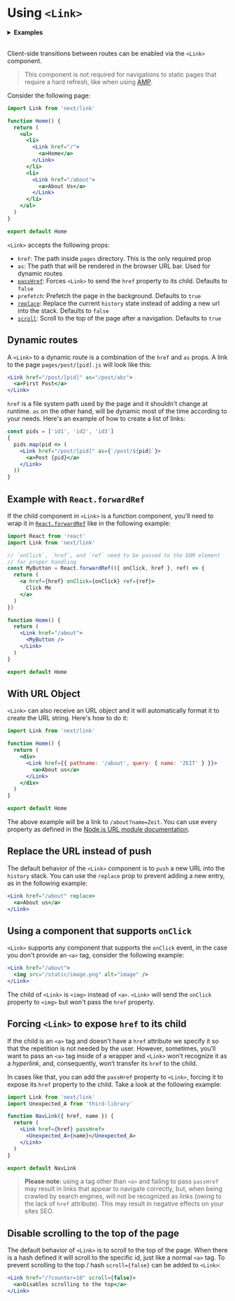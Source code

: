 # Using `<Link>`

<details>
  <summary><b>Examples</b></summary>
  <ul>
    <li><a href="https://github.com/zeit/next.js/tree/canary/examples/hello-world">Hello World</a></li>
  </ul>
</details>
<br/>

Client-side transitions between routes can be enabled via the `<Link>` component.

> This component is not required for navigations to static pages that require a hard refresh, like when using [AMP](/docs/amp-support/introduction.md).

Consider the following page:

```jsx
import Link from 'next/link'

function Home() {
  return (
    <ul>
      <li>
        <Link href="/">
          <a>Home</a>
        </Link>
      </li>
      <li>
        <Link href="/about">
          <a>About Us</a>
        </Link>
      </li>
    </ul>
  )
}

export default Home
```

`<Link>` accepts the following props:

- `href`: The path inside `pages` directory. This is the only required prop
- `as`: The path that will be rendered in the browser URL bar. Used for dynamic routes
- [`passHref`](#forcing-Link-to-expose-href-to-its-child): Forces `<Link>` to send the `href` property to its child. Defaults to `false`
- `prefetch`: Prefetch the page in the background. Defaults to `true`
- [`replace`](#replace-the-url-instead-of-push): Replace the current `history` state instead of adding a new url into the stack. Defaults to `false`
- [`scroll`](#disable-scrolling-to-the-top-of-the-page): Scroll to the top of the page after a navigation. Defaults to `true`

## Dynamic routes

A `<Link>` to a dynamic route is a combination of the `href` and `as` props. A link to the page `pages/post/[pid].js` will look like this:

```jsx
<Link href="/post/[pid]" as="/post/abc">
  <a>First Post</a>
</Link>
```

`href` is a file system path used by the page and it shouldn't change at runtime. `as` on the other hand, will be dynamic most of the time according to your needs. Here's an example of how to create a list of links:

```jsx
const pids = ['id1', 'id2', 'id3']
{
  pids.map(pid => (
    <Link href="/post/[pid]" as={`/post/${pid}`}>
      <a>Post {pid}</a>
    </Link>
  ))
}
```

## Example with `React.forwardRef`

If the child component in `<Link>` is a function component, you'll need to wrap it in [`React.forwardRef`](https://reactjs.org/docs/react-api.html#reactforwardref) like in the following example:

```jsx
import React from 'react'
import Link from 'next/link'

// `onClick`, `href`, and `ref` need to be passed to the DOM element
// for proper handling
const MyButton = React.forwardRef(({ onClick, href }, ref) => {
  return (
    <a href={href} onClick={onClick} ref={ref}>
      Click Me
    </a>
  )
})

function Home() {
  return (
    <Link href="/about">
      <MyButton />
    </Link>
  )
}

export default Home
```

## With URL Object

`<Link>` can also receive an URL object and it will automatically format it to create the URL string. Here's how to do it:

```jsx
import Link from 'next/link'

function Home() {
  return (
    <div>
      <Link href={{ pathname: '/about', query: { name: 'ZEIT' } }}>
        <a>About us</a>
      </Link>
    </div>
  )
}

export default Home
```

The above example will be a link to `/about?name=Zeit`. You can use every property as defined in the [Node.js URL module documentation](https://nodejs.org/api/url.html#url_url_strings_and_url_objects).

## Replace the URL instead of push

The default behavior of the `<Link>` component is to `push` a new URL into the `history` stack. You can use the `replace` prop to prevent adding a new entry, as in the following example:

```jsx
<Link href="/about" replace>
  <a>About us</a>
</Link>
```

## Using a component that supports `onClick`

`<Link>` supports any component that supports the `onClick` event, in the case you don't provide an `<a>` tag, consider the following example:

```jsx
<Link href="/about">
  <img src="/static/image.png" alt="image" />
</Link>
```

The child of `<Link>` is `<img>` instead of `<a>`. `<Link>` will send the `onClick` property to `<img>` but won't pass the `href` property.

## Forcing `<Link>` to expose `href` to its child

If the child is an `<a>` tag and doesn't have a `href` attribute we specify it so that the repetition is not needed by the user. However, sometimes, you’ll want to pass an `<a>` tag inside of a wrapper and `<Link>` won’t recognize it as a _hyperlink_, and, consequently, won’t transfer its `href` to the child.

In cases like that, you can add the `passHref` property to `<Link>`, forcing it to expose its `href` property to the child. Take a look at the following example:

```jsx
import Link from 'next/link'
import Unexpected_A from 'third-library'

function NavLink({ href, name }) {
  return (
    <Link href={href} passHref>
      <Unexpected_A>{name}</Unexpected_A>
    </Link>
  )
}

export default NavLink
```

> **Please note**: using a tag other than `<a>` and failing to pass `passHref` may result in links that appear to navigate correctly, but, when being crawled by search engines, will not be recognized as links (owing to the lack of `href` attribute). This may result in negative effects on your sites SEO.

## Disable scrolling to the top of the page

The default behavior of `<Link>` is to scroll to the top of the page. When there is a hash defined it will scroll to the specific id, just like a normal `<a>` tag. To prevent scrolling to the top / hash `scroll={false}` can be added to `<Link>`:

```jsx
<Link href="/?counter=10" scroll={false}>
  <a>Disables scrolling to the top</a>
</Link>
```
